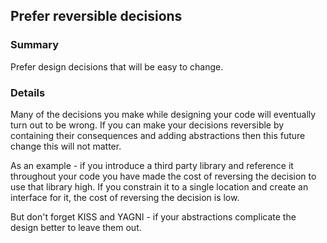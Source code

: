 ## Prefer reversible decisions

### Summary

Prefer design decisions that will be easy to change. 

### Details

Many of the decisions you make while designing your code will eventually turn out to be wrong. If you can make your decisions reversible by containing their consequences and adding abstractions then this future change this will not matter.

As an example - if you introduce a third party library and reference it throughout your code you have made the cost of reversing the decision to use that library high. If you constrain it to a single location and create an interface for it, the cost of reversing the decision is low.

But don't forget KISS and YAGNI - if your abstractions complicate the design better to leave them out.
